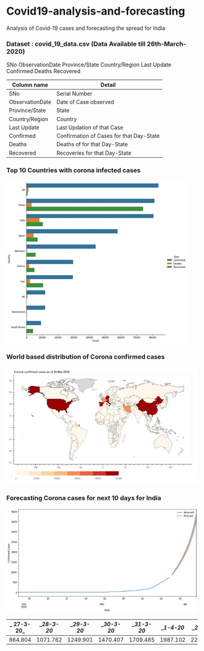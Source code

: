 # Covid19-analysis-and-forecasting
Analysis of Covid-19 cases and forecasting the spread for India

### Dataset : covid_19_data.csv (Data Available till 26th-March-2020)

SNo	ObservationDate	Province/State	Country/Region	Last Update	Confirmed	Deaths	Recovered

                                                         
| __Column name__    | __Detail__                                                 |
|--------------------|------------------------------------------------------------|
| SNo                |  Serial Number                                             |
| ObservationDate    |  Date of Case observed                                     |
| Province/State     |  State                                                     |
| Country/Region     |  Country                                                   |
| Last Update        |  Last Updation of that Case                                |
| Confirmed          |  Confirmation of Cases for that Day-State                  |
| Deaths             |  Deaths of for that Day-State                              |
| Recovered          |  Recoveries for that Day-State                             |

### Top 10 Countries with corona infected cases 

![top10](https://github.com/yatinkode/Covid19-analysis-and-forecasting/blob/master/images/top10.jpg)

### World based distribution of Corona confirmed cases
![top10](https://github.com/yatinkode/Covid19-analysis-and-forecasting/blob/master/images/worldmap.JPG)

### Forecasting Corona cases for next 10 days for India
![top10](https://github.com/yatinkode/Covid19-analysis-and-forecasting/blob/master/images/forecast.png)

| _ 27-3-20_ | __28-3-20_ | __29-3-20_ | __30-3-20_ | __31-3-20_ | __1-4-20_ | __2-4-20_ |__3-4-20_ |__4-4-20_ |__5-4-20__ |
|------------|------------|------------|------------|------------|-----------|-----------|----------|----------|-----------|
| 864.804    | 1071.762   |  1249.901  | 1470.407   | 1709.485   | 1987.102  | 2279.993  | 2677.183 | 3098.262 | 3690.317  |


